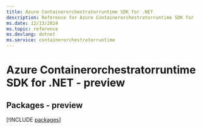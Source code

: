 ```yaml
---
title: Azure Containerorchestratorruntime SDK for .NET
description: Reference for Azure Containerorchestratorruntime SDK for .NET
ms.date: 12/13/2024
ms.topic: reference
ms.devlang: dotnet
ms.service: containerorchestratorruntime
---
```

# Azure Containerorchestratorruntime SDK for .NET - preview
## Packages - preview
[!INCLUDE [packages](containerorchestratorruntime-index.md)]